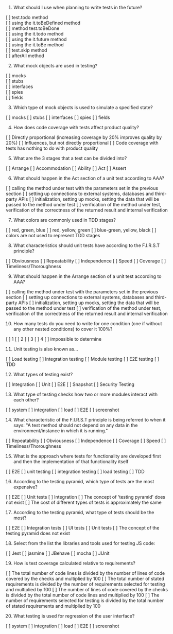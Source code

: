 1. What should I use when planning to write tests in the future?

[ ] test.todo method  
[ ] using the it.toBeDefined method  
[ ] method test.toBeDone  
[ ] using the it.todo method  
[ ] using the it.future method  
[ ] using the it.toBe method  
[ ] test.skip method  
[ ] afterAll method

2. What mock objects are used in testing?

[ ] mocks  
[ ] stubs  
[ ] interfaces  
[ ] spies  
[ ] fields

3. Which type of mock objects is used to simulate a specified state?

[ ] mocks
[ ] stubs
[ ] interfaces
[ ] spies
[ ] fields

4. How does code coverage with tests affect product quality?

[ ] Directly proportional (increasing coverage by 20% improves quality by 20%)
[ ] Influences, but not directly proportional
[ ] Code coverage with tests has nothing to do with product quality

5. What are the 3 stages that a test can be divided into?

[ ] Arrange
[ ] Accommodation
[ ] Ability
[ ] Act
[ ] Assert

6. What should happen in the Act section of a unit test according to AAA?

[ ] calling the method under test with the parameters set in the previous section
[ ] setting up connections to external systems, databases and third-party APIs
[ ] initialization, setting up mocks, setting the data that will be passed to the method under test
[ ] verification of the method under test, verification of the correctness of the returned result and internal verification

7. What colors are commonly used in TDD stages?

[ ] red, green, blue
[ ] red, yellow, green
[ ] blue-green, yellow, black
[ ] colors are not used to represent TDD stages

8. What characteristics should unit tests have according to the F.I.R.S.T principle?

[ ] Obviousness
[ ] Repeatability
[ ] Independence
[ ] Speed
[ ] Coverage
[ ] Timeliness/Thoroughness

9. What should happen in the Arrange section of a unit test according to AAA?

[ ] calling the method under test with the parameters set in the previous section
[ ] setting up connections to external systems, databases and third-party APIs
[ ] initialization, setting up mocks, setting the data that will be passed to the method under test
[ ] verification of the method under test, verification of the correctness of the returned result and internal verification

10. How many tests do you need to write for one condition (one if without any other nested conditions) to cover it 100%?

[ ] 1
[ ] 2
[ ] 3
[ ] 4
[ ] impossible to determine

11. Unit testing is also known as...

[ ] Load testing
[ ] Integration testing
[ ] Module testing
[ ] E2E testing
[ ] TDD

12. What types of testing exist?

[ ] Integration
[ ] Unit
[ ] E2E
[ ] Snapshot
[ ] Security Testing

13. What type of testing checks how two or more modules interact with each other?

[ ] system
[ ] integration
[ ] load
[ ] E2E
[ ] screenshot

14. What characteristic of the F.I.R.S.T principle is being referred to when it says: "A test method should not depend on any data in the environment/instance in which it is running."

[ ] Repeatability
[ ] Obviousness
[ ] Independence
[ ] Coverage
[ ] Speed
[ ] Timeliness/Thoroughness

15. What is the approach where tests for functionality are developed first and then the implementation of that functionality itself

[ ] E2E
[ ] unit testing
[ ] integration testing
[ ] load testing
[ ] TDD

16. According to the testing pyramid, which type of tests are the most expensive?

[ ] E2E
[ ] Unit tests
[ ] Integration
[ ] The concept of 'testing pyramid' does not exist
[ ] The cost of different types of tests is approximately the same

17. According to the testing pyramid, what type of tests should be the most?

[ ] E2E
[ ] Integration tests
[ ] UI tests
[ ] Unit tests
[ ] The concept of the testing pyramid does not exist

18. Select from the list the libraries and tools used for testing JS code:

[ ] Jest
[ ] jasmine
[ ] JBehave
[ ] mocha
[ ] JUnit

19. How is test coverage calculated relative to requirements?

[ ] The total number of code lines is divided by the number of lines of code covered by the checks and multiplied by 100
[ ] The total number of stated requirements is divided by the number of requirements selected for testing and multiplied by 100
[ ] The number of lines of code covered by the checks is divided by the total number of code lines and multiplied by 100
[ ] The number of requirements selected for testing is divided by the total number of stated requirements and multiplied by 100

20. What testing is used for regression of the user interface?

[ ] system
[ ] integration
[ ] load
[ ] E2E
[ ] screenshot
